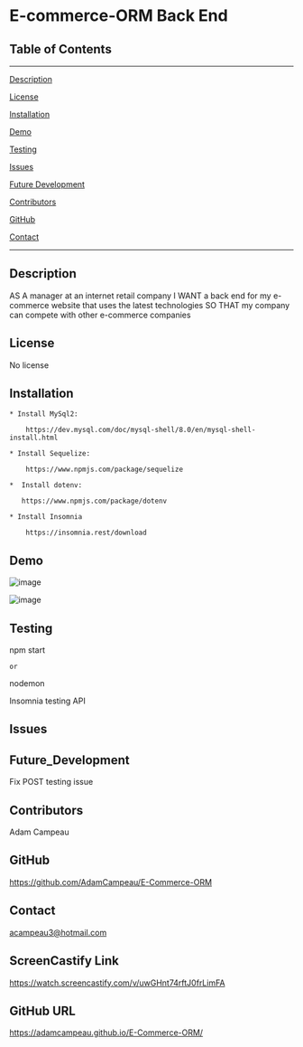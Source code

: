 # E-commerce-ORM Back End

## Table of Contents
--------------------------------------
[Description](#Description)

[License](#License)

[Installation](#Installation)

[Demo](#Demo)

[Testing](#Testing)

[Issues](#Issues)

[Future Development](#Future_Development)

[Contributors](#Contributors)

[GitHub](#GitHub)

[Contact](#Contact)


--------------------------------------

## Description

AS A manager at an internet retail company
I WANT a back end for my e-commerce website that uses the latest technologies
SO THAT my company can compete with other e-commerce companies

## License

No license

## Installation

    * Install MySql2: 
        
        https://dev.mysql.com/doc/mysql-shell/8.0/en/mysql-shell-install.html

    * Install Sequelize: 

        https://www.npmjs.com/package/sequelize

    *  Install dotenv: 

       https://www.npmjs.com/package/dotenv

    * Install Insomnia

        https://insomnia.rest/download

## Demo

![image](https://user-images.githubusercontent.com/91493786/153719454-f6d78983-e256-4459-8525-9dac88ebd3df.png)

![image](https://user-images.githubusercontent.com/91493786/153719478-f5fde5f0-2782-43ef-9453-ea6eaa46938e.png)



## Testing

npm start

    or

nodemon

Insomnia testing API

## Issues


## Future_Development

Fix POST testing issue

## Contributors
Adam Campeau

## GitHub
https://github.com/AdamCampeau/E-Commerce-ORM

## Contact
acampeau3@hotmail.com

## ScreenCastify Link
https://watch.screencastify.com/v/uwGHnt74rftJ0frLimFA

## GitHub URL
https://adamcampeau.github.io/E-Commerce-ORM/
